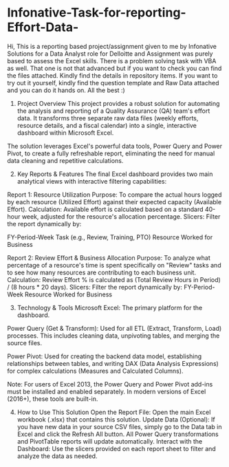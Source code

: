 # Infonative-Task-for-reporting-Effort-Data-
Hi, This is a reporting based project/assignment given to me by Infonative Solutions for a Data Analyst role for Delloitte and Assignment was purely based to assess the Excel skills. There is a problem solving task with VBA as well. That one is not that advanced but if you want to check you can find the files attached. Kindly find the details in repository items. If you want to try out it yourself, kindly find the question template and Raw Data attached and you can do it hands on. All the best :) 
1. Project Overview
This project provides a robust solution for automating the analysis and reporting of a Quality Assurance (QA) team's effort data. It transforms three separate raw data files (weekly efforts, resource details, and a fiscal calendar) into a single, interactive dashboard within Microsoft Excel.

The solution leverages Excel's powerful data tools, Power Query and Power Pivot, to create a fully refreshable report, eliminating the need for manual data cleaning and repetitive calculations.

2. Key Reports & Features
The final Excel dashboard provides two main analytical views with interactive filtering capabilities:

Report 1: Resource Utilization
Purpose: To compare the actual hours logged by each resource (Utilized Effort) against their expected capacity (Available Effort).
Calculation: Available effort is calculated based on a standard 40-hour week, adjusted for the resource's allocation percentage.
Slicers: Filter the report dynamically by:

FY-Period-Week
Task (e.g., Review, Training, PTO)
Resource
Worked for Business

Report 2: Review Effort & Business Allocation
Purpose: To analyze what percentage of a resource's time is spent specifically on "Review" tasks and to see how many resources are contributing to each business unit.
Calculation: Review Effort % is calculated as (Total Review Hours in Period) / (8 hours * 20 days).
Slicers: Filter the report dynamically by:
FY-Period-Week
Resource
Worked for Business

3. Technology & Tools
Microsoft Excel: The primary platform for the dashboard.

Power Query (Get & Transform): Used for all ETL (Extract, Transform, Load) processes. This includes cleaning data, unpivoting tables, and merging the source files.

Power Pivot: Used for creating the backend data model, establishing relationships between tables, and writing DAX (Data Analysis Expressions) for complex calculations (Measures and Calculated Columns).

Note: For users of Excel 2013, the Power Query and Power Pivot add-ins must be installed and enabled separately. In modern versions of Excel (2016+), these tools are built-in.

4. How to Use This Solution
Open the Report File: Open the main Excel workbook (.xlsx) that contains this solution.
Update Data (Optional): If you have new data in your source CSV files, simply go to the Data tab in Excel and click the Refresh All button. All Power Query transformations and PivotTable reports will update automatically.
Interact with the Dashboard: Use the slicers provided on each report sheet to filter and analyze the data as needed.
